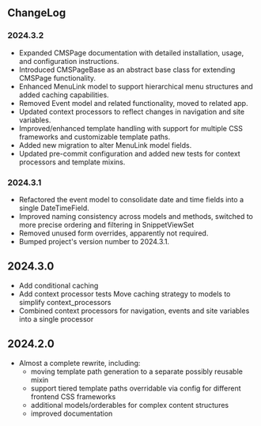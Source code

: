 ## ChangeLog

### 2024.3.2

- Expanded CMSPage documentation with detailed installation, usage, and configuration instructions.
- Introduced CMSPageBase as an abstract base class for extending CMSPage functionality.
- Enhanced MenuLink model to support hierarchical menu structures and added caching capabilities.
- Removed Event model and related functionality, moved to related app.
- Updated context processors to reflect changes in navigation and site variables.
- Improved/enhanced template handling with support for multiple CSS frameworks and customizable template paths.
- Added new migration to alter MenuLink model fields.
- Updated pre-commit configuration and added new tests for context processors and template mixins.

### 2024.3.1

- Refactored the event model to consolidate date and time fields into a single DateTimeField.
- Improved naming consistency across models and methods, switched to more precise ordering and filtering in SnippetViewSet
- Removed unused form overrides, apparently not required.
- Bumped project's version number to 2024.3.1.

## 2024.3.0

- Add conditional caching
- Add context processor tests
  Move caching strategy to models to simplify context_processors
- Combined context processors for navigation, events and site variables into a single processor

## 2024.2.0

- Almost a complete rewrite, including:
  - moving template path generation to a separate possibly reusable mixin
  - support tiered template paths overridable via config for different frontend CSS frameworks
  - additional models/orderables for complex content structures
  - improved documentation

